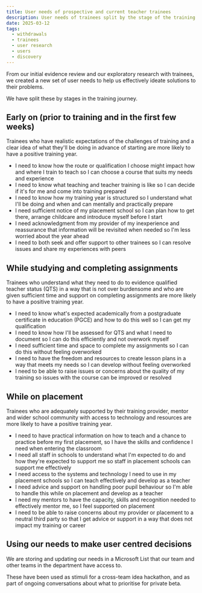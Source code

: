 ```yaml
---
title: User needs of prospective and current teacher trainees
description: User needs of trainees split by the stage of the training journey.
date: 2025-03-12
tags:
  - withdrawals
  - trainees
  - user research
  - users
  - discovery
---
```


From our initial evidence review and our exploratory research with trainees, we created a new set of user needs to help us effectively ideate solutions to their problems.

We have split these by stages in the training journey.

## Early on (prior to training and in the first few weeks)

Trainees who have realistic expectations of the challenges of training and a clear idea of what they'll be doing in advance of starting are more likely to have a positive training year.

- I need to know how the route or qualification I choose might impact how and where I train to teach so I can choose a course that suits my needs and experience
- I need to know what teaching and teacher training is like so I can decide if it's for me and come into training prepared
- I need to know how my training year is structured so I understand what I'll be doing and when and can mentally and practically prepare
- I need sufficient notice of my placement school so I can plan how to get there, arrange childcare and introduce myself before I start
- I need acknowledgment from my provider of my inexperience and reassurance that information will be revisited when needed so I'm less worried about the year ahead
- I need to both seek and offer support to other trainees so I can resolve issues and share my experiences with peers

## While studying and completing assignments  

Trainees who understand what they need to do to evidence qualified teacher status (QTS) in a way that is not over burdensome and who are given sufficient time and support on completing assignments are more likely to have a positive training year.

- I need to know what's expected academically from a postgraduate certificate in education (PGCE) and how to do this well so I can get my qualification
- I need to know how I'll be assessed for QTS and what I need to document so I can do this efficiently and not overwork myself
- I need sufficient time and space to complete my assignments so I can do this without feeling overworked
- I need to have the freedom and resources to create lesson plans in a way that meets my needs so I can develop without feeling overworked
- I need to be able to raise issues or concerns about the quality of my training so issues with the course can be improved or resolved

## While on placement

Trainees who are adequately supported by their training provider, mentor and wider school community with access to technology and resources are more likely to have a positive training year.

- I need to have practical information on how to teach and a chance to practice before my first placement, so I have the skills and confidence I need when entering the classroom
- I need all staff in schools to understand what I'm expected to do and how they're expected to support me so staff in placement schools can support me effectively
- I need access to the systems and technology I need to use in my placement schools so I can teach effectively and develop as a teacher
- I need advice and support on handling poor pupil behaviour so I'm able to handle this while on placement and develop as a teacher
- I need my mentors to have the capacity, skills and recognition needed to effectively mentor me, so I feel supported on placement
- I need to be able to raise concerns about my provider or placement to a neutral third party so that I get advice or support in a way that does not impact my training or career

## Using our needs to make user centred decisions

We are storing and updating our needs in a Microsoft List that our team and other teams in the department have access to.  

These have been used as stimuli for a cross-team idea hackathon, and as part of ongoing conversations about what to prioritise for private beta.
